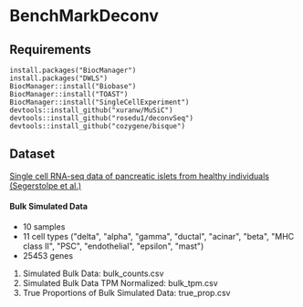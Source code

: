 # BenchMarkDeconv

## Requirements

```
install.packages("BiocManager")
install.packages("DWLS")
BiocManager::install("Biobase")
BiocManager::install("TOAST")
BiocManager::install("SingleCellExperiment")
devtools::install_github("xuranw/MuSiC") 
devtools::install_github("rosedu1/deconvSeq")
devtools::install_github("cozygene/bisque")
```
## Dataset 
[Single cell RNA-seq data of pancreatic islets from healthy individuals (Segerstolpe et al.)](https://xuranw.github.io/MuSiC/data/EMTABsce_healthy.rds)

#### Bulk Simulated Data
- 10 samples 
- 11 cell types ("delta", "alpha", "gamma", "ductal", "acinar", "beta", "MHC class II", "PSC", "endothelial", "epsilon", "mast")
- 25453 genes

1. Simulated Bulk Data: bulk_counts.csv
2. Simulated Bulk Data TPM Normalized: bulk_tpm.csv
3. True Proportions of Bulk Simulated Data: true_prop.csv
